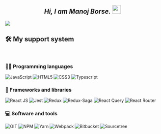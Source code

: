 <h2 align="center">
<i>
Hi, I am <b> Manoj Borse.
</b>
</i>
<img src="https://media.giphy.com/media/hvRJCLFzcasrR4ia7z/giphy.gif" width="28">
</h2>

<p align="center">

![](https://readme-typing-svg.herokuapp.com?font=Dancing+Script&size=40&duration=2000&background=F7FDFF00&center=true&vCenter=true&multiline=true&height=245&width=500&lines=Front-End+Developer...;6%2B%20years+of+hands-on+experience.;Love+to+learn+new+technologies!+)

</p>
 
##  🛠️ My support system

<br />

### 👨‍💻 Programming languages

<img alt="JavaScript" src="https://img.shields.io/badge/JavaScript%20-%23F7DF1E.svg?logo=JavaScript&logoColor=black" /> 
<img alt="HTML5" src="https://img.shields.io/badge/HTML5%20-%23E34F26.svg?logo=HTML5&logoColor=white"> 
<img alt="CSS3" src="https://img.shields.io/badge/CSS3%20-%231572B6.svg?logo=CSS3&logoColor=white"> 
<img alt="Typescript" src="https://img.shields.io/badge/Typescript%20-%233178C6.svg?logo=Typescript&logoColor=white">

<br />


### 🧮 Frameworks and libraries

<img alt="React JS" src="https://img.shields.io/badge/React JS%20-%2361DAFB.svg?logo=React&logoColor=black"> 
<img alt="Jest" src="https://img.shields.io/badge/Jest%20-%23C21325.svg?logo=Jest&logoColor=white"> 
<img alt="Redux" src="https://img.shields.io/badge/Redux%20-%23764ABC.svg?logo=Redux&logoColor=white"> 
<img alt="Redux-Saga" src="https://img.shields.io/badge/Redux_Saga%20-%23999999.svg?logo=Redux-Saga&logoColor=white">
<img alt="React Query" src="https://img.shields.io/badge/React Query%20-%23FF4154.svg?logo=React Query&logoColor=white">
<img alt="React Router" src="https://img.shields.io/badge/React Router%20-%23CA4245.svg?logo=React Router&logoColor=white">

<br />


### 💻 Software and tools

<img alt="GIT" src="https://img.shields.io/badge/GIT%20-%23F05032.svg?logo=GIT&logoColor=white"> 
<img alt="NPM" src="https://img.shields.io/badge/NPM%20-%23CB3837.svg?logo=NPM&logoColor=white">
<img alt="Yarn" src="https://img.shields.io/badge/Yarn%20-%232C8EBB.svg?logo=Yarn&logoColor=white">
<img alt="Webpack" src="https://img.shields.io/badge/Webpack%20-%238DD6F9.svg?logo=Webpack&logoColor=black">
<img alt="Bitbucket" src="https://img.shields.io/badge/Bitbucket%20-%230052CC.svg?logo=Bitbucket&logoColor=white">
<img alt="Sourcetree" src="https://img.shields.io/badge/Sourcetree%20-%230052CC.svg?logo=Sourcetree&logoColor=white">
